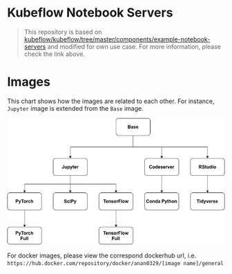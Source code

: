 # Kubeflow Notebook Servers

> This repository is based on [kubeflow/kubeflow/tree/master/components/example-notebook-servers](https://github.com/kubeflow/kubeflow/tree/master/components/example-notebook-servers) and modified for own use case. For more information, please check the link above.

# Images 

This chart shows how the images are related to each other. For instance, `Jupyter` image is extended from the `Base` image.

![flow-chart of kubeflow notebook server images](image-flow-chart.png)

For docker images, please view the correspond dockerhub url, i.e. `https://hub.docker.com/repository/docker/anan0329/[image name]/general`